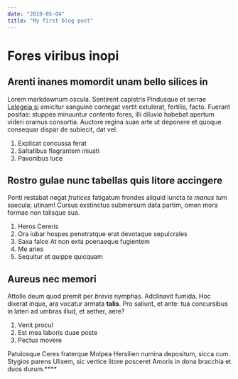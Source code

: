 ```yaml
---
date: "2019-05-04"
title: "My first blog post"
---
```


# Fores viribus inopi

## Arenti inanes momordit unam bello silices in

Lorem markdownum oscula. Sentirent capistris Pindusque et serrae [Lelegeia
si](http://solebat.io/) amicitur sanguine contegat vertit extulerat, fertilis,
facto. Fuerant positas: stuppea minuuntur contento fores, illi diluvio habebat
apertum videri oramus consortia. Auctore regina suae arte ut deponere et quoque
consequar dispar de subiecit, dat vel.

1. Explicat concussa ferat
2. Saltatibus flagrantem iniusti
3. Pavonibus luce

## Rostro gulae nunc tabellas quis litore accingere

Ponti restabat negat *frutices* fatigatum frondes aliquid iuncta *te manus tum*
saecula; utinam! Cursus exstinctus submersum data partim, omen mora formae non
talisque sua.

1. Heros Cereris
2. Ora iubar hospes penetratque erat devotaque sepulcrales
3. Saxa falce At non exta poenaeque fugientem
4. Me aries
5. Sequitur et quippe quicquam

## Aureus nec memori

Attolle deum quod premit per *brevis* nymphas. Adclinavit fumida. Hoc dixerat
inque, ara vocatur armata **talis**. Pro saliunt, et ante: tua concursibus in
lateri ad umbras illud, et aether, aere?

1. Venit procul
2. Est mea laboris duae poste
3. Pectus movere

Patulosque Ceres fraterque Molpea Hersilien numina depositum, sicca cum. Stygios
parens Ulixem, sic vertice litore posceret Amoris in dona bracchia et duos
durum.****
